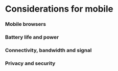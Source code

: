 # Considerations for mobile

### Mobile browsers



### Battery life and power



### Connectivity, bandwidth and signal



### Privacy and security

